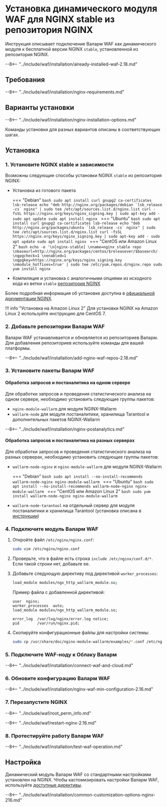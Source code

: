 [img-wl-console-users]:             ../../images/check-users.png 
[wallarm-status-instr]:             ../../admin-ru/configure-statistics-service.md
[memory-instr]:                     ../../admin-ru/configuration-guides/allocate-resources-for-waf-node.md
[waf-directives-instr]:             ../../admin-ru/configure-parameters-ru.md
[sqli-attack-desc]:                 ../../attacks-vulns-list.md#sqlинъекция-sql-injection
[xss-attack-desc]:                  ../../attacks-vulns-list.md#межсайтовый-скриптинг-англ-cross-site-scripting-xss
[img-test-attacks-in-ui]:           ../../images/admin-guides/yandex-cloud/test-attacks.png
[waf-mode-instr]:                   ../../admin-ru/configure-wallarm-mode.md
[logging-instr]:                    ../../admin-ru/configure-logging.md
[proxy-balancer-instr]:             ../../admin-ru/using-proxy-or-balancer-ru.md
[scanner-whitelisting-instr]:       ../../admin-ru/scanner-ips-whitelisting.md
[process-time-limit-instr]:         ../../admin-ru/configure-parameters-ru.md#wallarm_process_time_limit
[configure-selinux-instr]:          ../../admin-ru/configure-selinux.md
[configure-proxy-balancer-instr]:   ../../admin-ru/configuration-guides/access-to-wallarm-api-via-proxy.md
[install-postanalytics-instr]:      ../../admin-ru/installation-postanalytics-ru.md
[2.16-install-postanalytics-instr]: ../../../2.16/admin-ru/installation-postanalytics-ru/
[update-instr]:                     ../../updating-migrating/nginx-modules.md
[2.16-installation-instr]:          ../../../2.16/waf-installation/nginx/dynamic-module/
[nginx-modules-update-docs]:        ../../../updating-migrating/nginx-modules/
[separate-postanalytics-update-docs]:   ../../../updating-migrating/separate-postanalytics/
[install-postanalytics-docs]:        ../../../admin-ru/installation-postanalytics-ru/
[versioning-policy]:                ../../updating-migrating/versioning-policy.md
[dynamic-dns-resolution-nginx]:     ../../admin-ru/configure-dynamic-dns-resolution-nginx.md
[enable-libdetection-docs]:         ../../admin-ru/configure-parameters-ru.md#wallarm_enable_libdetection

# Установка динамического модуля WAF для NGINX stable из репозитория NGINX

Инструкция описывает подключение Валарм WAF как динамического модуля к бесплатной версии NGINX `stable`, установленной из репозитория NGINX.

--8<-- "../include/waf/installation/already-installed-waf-2.18.md"

## Требования

--8<-- "../include/waf/installation/nginx-requirements.md"

## Варианты установки

--8<-- "../include/waf/installation/nginx-installation-options.md"

Команды установки для разных вариантов описаны в соответствующих шагах.

## Установка

### 1. Установите NGINX stable и зависимости

Возможны следующие способы установки NGINX `stable` из репозитория NGINX:

* Установка из готового пакета

    === "Debian"
        ```bash
        sudo apt install curl gnupg2 ca-certificates lsb-release
        echo "deb http://nginx.org/packages/debian `lsb_release -cs` nginx" | sudo tee /etc/apt/sources.list.d/nginx.list
        curl -fsSL https://nginx.org/keys/nginx_signing.key | sudo apt-key add -
        sudo apt update
        sudo apt install nginx
        ```
    === "Ubuntu"
        ```bash
        sudo apt install curl gnupg2 ca-certificates lsb-release
        echo "deb http://nginx.org/packages/ubuntu `lsb_release -cs` nginx" | sudo tee /etc/apt/sources.list.d/nginx.list
        curl -fsSL https://nginx.org/keys/nginx_signing.key | sudo apt-key add -
        sudo apt update
        sudo apt install nginx
        ```
    === "CentOS или Amazon Linux 2"
        ```bash
        echo -e '\n[nginx-stable] \nname=nginx stable repo \nbaseurl=http://nginx.org/packages/centos/$releasever/$basearch/ \ngpgcheck=1 \nenabled=1 \ngpgkey=https://nginx.org/keys/nginx_signing.key \nmodule_hotfixes=true' | sudo tee /etc/yum.repos.d/nginx.repo
        sudo yum install nginx
        ```

* Компиляция и установка с аналогичными опциями из исходного кода из ветки `stable` [репозитория NGINX](https://hg.nginx.org/pkg-oss/branches)

Более подробная информация об установке доступна в [официальной документации NGINX](https://www.nginx.com/resources/admin-guide/installing-nginx-open-source/).

!!! info "Установка на Amazon Linux 2"
    Для установки NGINX на Amazon Linux 2 используйте инструкцию для CentOS 7.

### 2. Добавьте репозитории Валарм WAF

Валарм WAF устанавливается и обновляется из репозиториев Валарм. Для добавления репозиториев используйте команды для вашей платформы.

--8<-- "../include/waf/installation/add-nginx-waf-repos-2.18.md"

### 3. Установите пакеты Валарм WAF

#### Обработка запросов и постаналитика на одном сервере

Для обработки запросов и проведения статистического анализа на одном сервере, необходимо установить следующие группы пакетов:

* `nginx-module-wallarm` для модуля NGINX-Wallarm
* `wallarm-node` для модуля постаналитики, хранилища Tarantool и дополнительных пакетов NGINX-Wallarm

--8<-- "../include/waf/installation/nginx-postanalytics.md"

#### Обработка запросов и постаналитика на разных серверах

Для обработки запросов и проведения статистического анализа на разных серверах, необходимо установить следующие группы пакетов:

* `wallarm-node-nginx` и `nginx-module-wallarm` для модуля NGINX-Wallarm

    === "Debian"
        ```bash
        sudo apt install --no-install-recommends wallarm-node-nginx nginx-module-wallarm
        ```
    === "Ubuntu"
        ```bash
        sudo apt install --no-install-recommends wallarm-node-nginx nginx-module-wallarm
        ```
    === "CentOS или Amazon Linux 2"
        ```bash
        sudo yum install wallarm-node-nginx nginx-module-wallarm
        ```

* `wallarm-node-tarantool` на отдельный сервер для модуля постаналитики и хранилища Tarantool (установка описана в [инструкции](../../admin-ru/installation-postanalytics-ru.md))

### 4. Подключите модуль Валарм WAF

1. Откройте файл `/etc/nginx/nginx.conf`:

    ```bash
    sudo vim /etc/nginx/nginx.conf
    ```
2. Проверьте, что в файле есть строка `include /etc/nginx/conf.d/*`. Если такой строки нет, добавьте ее.
3. Добавьте следующую директиву под директивой `worker_processes`:

    ```bash
    load_module modules/ngx_http_wallarm_module.so;
    ```

    Пример файла с добавленной директивой:

    ```
    user  nginx;
    worker_processes  auto;
    load_module modules/ngx_http_wallarm_module.so;

    error_log  /var/log/nginx/error.log notice;
    pid        /var/run/nginx.pid;
    ```

3. Скопируйте конфигурационные файлы для настройки системы:

    ``` bash
    sudo cp /usr/share/doc/nginx-module-wallarm/examples/*.conf /etc/nginx/conf.d/
    ```

### 5. Подключите WAF‑ноду к Облаку Валарм

--8<-- "../include/waf/installation/connect-waf-and-cloud.md"

### 6. Обновите конфигурацию Валарм WAF

--8<-- "../include/waf/installation/nginx-waf-min-configuration-2.16.md"

### 7. Перезапустите NGINX

--8<-- "../include/waf/root_perm_info.md"

--8<-- "../include/waf/restart-nginx-2.16.md"

### 8. Протестируйте работу Валарм WAF

--8<-- "../include/waf/installation/test-waf-operation.md"

## Настройка

Динамический модуль Валарм WAF со стандартными настройками установлен на NGINX. Чтобы кастомизировать настройки Валарм WAF, используйте [доступные директивы](../../admin-ru/configure-parameters-ru.md).

--8<-- "../include/waf/installation/common-customization-options-nginx-216.md"
